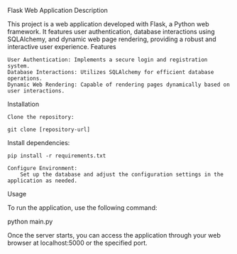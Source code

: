 Flask Web Application
Description

This project is a web application developed with Flask, a Python web framework. It features user authentication, database interactions using SQLAlchemy, and dynamic web page rendering, providing a robust and interactive user experience.
Features

    User Authentication: Implements a secure login and registration system.
    Database Interactions: Utilizes SQLAlchemy for efficient database operations.
    Dynamic Web Rendering: Capable of rendering pages dynamically based on user interactions.

Installation

    Clone the repository:

    git clone [repository-url]

Install dependencies:

    pip install -r requirements.txt

    Configure Environment:
        Set up the database and adjust the configuration settings in the application as needed.

Usage

To run the application, use the following command:

python main.py

Once the server starts, you can access the application through your web browser at localhost:5000 or the specified port.
